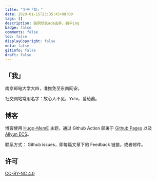 ```yaml
---
title: "关于「我」"
date: 2020-01-15T23:35:45+08:00
tags: []
description: 破铜烂铁acm选手，躺平ing
badge: false
comments: false
toc: false
displayCopyright: false
meta: false
gitinfo: false
draft: false
---
```


## 「我」

南京邮电大学大四，准推免至东南网安。

社交网站常用名字：故心人不见，Yuhi，番茄酱。

## 博客

博客使用 [Hugo-MemE](https://github.com/reuixiy/hugo-theme-meme) 主题，通过 Github Action 部署于 [Github Pages](https://yuhixyz.github.io) 以及 [Aliyun ECS](https://yuhi.xyz)。

联系方式： Github issues，即每篇文章下的 Feedback 链接，或者邮件。

## 许可

[CC-BY-NC 4.0](https://creativecommons.org/licenses/by-nc/4.0/)
